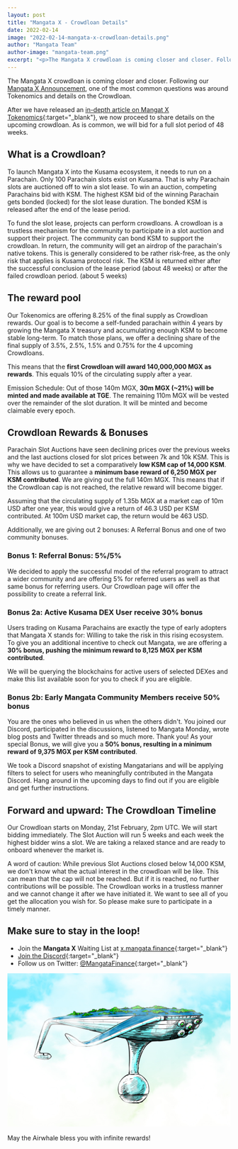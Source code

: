 ```yaml
---
layout: post
title: "Mangata X - Crowdloan Details"
date: 2022-02-14
image: "2022-02-14-mangata-x-crowdloan-details.png"
author: "Mangata Team"
author-image: "mangata-team.png"
excerpt: "<p>The Mangata X crowdloan is coming closer and closer. Following our Mangata X Announcement, one of the most common questions was around Tokenomics and details on the Crowdloan. After we have released an in-depth article on Mangat X Tokenomics, we now proceed to share details on the upcoming crowdloan. As is common, we will bid for a full slot period of 48 weeks.</p>"
---
```


The Mangata X crowdloan is coming closer and closer. Following our [Mangata X Announcement](https://blog.mangata.finance/blog/2021-12-21-introducing-mangata-x/{:target="\_blank"}), one of the most common questions was around Tokenomics and details on the Crowdloan.

After we have released an [in-depth article on Mangat X Tokenomics](https://blog.mangata.finance/blog/2022-02-13-the-mangata-playbook-part-3-tokenomics/){:target="\_blank"}, we now proceed to share details on the upcoming crowdloan. As is common, we will bid for a full slot period of 48 weeks.

## What is a Crowdloan?
To launch Mangata X into the Kusama ecosystem, it needs to run on a Parachain. Only 100 Parachain slots exist on Kusama. That is why Parachain slots are auctioned off to win a slot lease. To win an auction, competing Parachains bid with KSM. The highest KSM bid of the winning Parachain gets bonded (locked) for the slot lease duration. The bonded KSM is released after the end of the lease period.

To fund the slot lease, projects can perform crowdloans. A crowdloan is a trustless mechanism for the community to participate in a slot auction and support their project. The community can bond KSM to support the crowdloan. In return, the community will get an airdrop of the parachain's native tokens. This is generally considered to be rather risk-free, as the only risk that applies is Kusama protocol risk. The KSM is returned either after the successful conclusion of the lease period (about 48 weeks) or after the failed crowdloan period. (about 5 weeks)

## The reward pool
Our Tokenomics are offering 8.25% of the final supply as Crowdloan rewards. Our goal is to become a self-funded parachain within 4 years by growing the Mangata X treasury and accumulating enough KSM to become stable long-term. To match those plans, we offer a declining share of the final supply of 3.5%, 2.5%, 1.5% and 0.75% for the 4 upcoming Crowdloans.

This means that the **first Crowdloan will award 140,000,000 MGX as rewards**. This equals 10% of the circulating supply after a year.

Emission Schedule: Out of those 140m MGX, **30m MGX (~21%) will be minted and made available at TGE**. The remaining 110m MGX will be vested over the remainder of the slot duration. It will be minted and become claimable every epoch.

## Crowdloan Rewards & Bonuses
Parachain Slot Auctions have seen declining prices over the previous weeks and the last auctions closed for slot prices between 7k and 10k KSM. This is why we have decided to set a comparatively **low KSM cap of 14,000 KSM**. This allows us to guarantee a **minimum base reward of 6,250 MGX per KSM contributed**. We are giving out the full 140m MGX. This means that if the Crowdloan cap is not reached, the relative reward will become bigger.

Assuming that the circulating supply of 1.35b MGX at a market cap of 10m USD after one year, this would give a return of 46.3 USD per KSM contributed. At 100m USD market cap, the return would be 463 USD.

Additionally, we are giving out 2 bonuses: A Referral Bonus and one of two community bonuses.

### Bonus 1: Referral Bonus: 5%/5%
We decided to apply the successful model of the referral program to attract a wider community and are offering 5% for referred users as well as that same bonus for referring users. Our Crowdloan page will offer the possibility to create a referral link.

### Bonus 2a: Active Kusama DEX User receive 30% bonus
Users trading on Kusama Parachains are exactly the type of early adopters that Mangata X stands for: Willing to take the risk in this rising ecosystem. To give you an additional incentive to check out Mangata, we are offering a **30% bonus, pushing the minimum reward to 8,125 MGX per KSM contributed**.

We will be querying the blockchains for active users of selected DEXes and make this list available soon for you to check if you are eligible.

### Bonus 2b: Early Mangata Community Members receive 50% bonus
You are the ones who believed in us when the others didn't. You joined our Discord, participated in the discussions, listened to Mangata Monday, wrote blog posts and Twitter threads and so much more. Thank you!
As your special Bonus, we will give you a **50% bonus, resulting in a minimum reward of 9,375 MGX per KSM contributed**.

We took a Discord snapshot of existing Mangatarians and will be applying filters to select for users who meaningfully contributed in the Mangata Discord. Hang around in the upcoming days to find out if you are eligible and get further instructions.

## Forward and upward: The Crowdloan Timeline

Our Crowdloan starts on Monday, 21st February, 2pm UTC. We will start bidding immediately. The Slot Auction will run 5 weeks and each week the highest bidder wins a slot. We are taking a relaxed stance and are ready to onboard whenever the market is.

A word of caution: While previous Slot Auctions closed below 14,000 KSM, we don't know what the actual interest in the crowdloan will be like. This can mean that the cap will not be reached. But if it is reached, no further contributions will be possible. The Crowdloan works in a trustless manner and we cannot change it after we have initiated it. We want to see all of you get the allocation you wish for. So please make sure to participate in a timely manner. 

## Make sure to stay in the loop!
- Join the **Mangata X** Waiting List at [x.mangata.finance](https://x.mangata.finance/){:target="\_blank"}
- [Join the Discord](https://discord.gg/mangata){:target="\_blank"}
- Follow us on Twitter: [@MangataFinance](https://twitter.com/MangataFinance){:target="\_blank"}

![May the Airwhale bless you with infinite rewards!](/assets/posts/airwhale.jpg)

May the Airwhale bless you with infinite rewards!